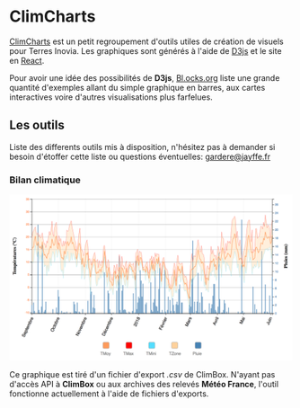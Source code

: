 # ClimCharts

[ClimCharts](https://jayffe.github.io/climcharts) est un petit regroupement d'outils utiles de création de visuels pour Terres Inovia.
Les graphiques sont générés à l'aide de [D3js](https://d3js.org) et le site en [React](https://reactjs.org).

Pour avoir une idée des possibilités de **D3js**, [Bl.ocks.org](https://bl.ocks.org/mbostock) liste
une grande quantité d'exemples allant du simple graphique en barres, aux cartes interactives voire d'autres visualisations
plus farfelues.



## Les outils

Liste des differents outils mis à disposition, n'hésitez pas à demander si besoin d'étoffer cette liste ou questions éventuelles:
[gardere@jayffe.fr](mailto:gardere@jayffe.fr)



### Bilan climatique

![Bilan climatique](https://raw.githubusercontent.com/jayffe/climcharts/master/public/img/bilanclimatique.png)

Ce graphique est tiré d'un fichier d'export _.csv_ de ClimBox. 
N'ayant pas d'accès API à **ClimBox** ou aux archives des relevés **Météo France**, 
l'outil fonctionne actuellement à l'aide de fichiers d'exports.




